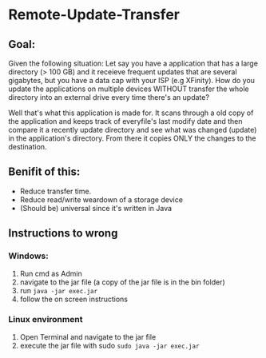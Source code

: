# Remote-Update-Transfer
## Goal:
Given the following situation: Let say you have a application that has a large directory (> 100 GB) and it receieve frequent updates that are several gigabytes, but you have a data cap with your ISP (e.g XFinity). How do you update the applications on multiple devices WITHOUT transfer the whole directory into an external drive every time there's an update?

Well that's what this application is made for. It scans through a old copy of the application and keeps track of everyfile's last modify date and then compare it a recently update directory and see what was changed (update) in the application's directory. From there it copies ONLY the changes to the destination.

## Benifit of this:
- Reduce transfer time.
- Reduce read/write weardown of a storage device
- (Should be) universal since it's written in Java

## Instructions to wrong
### Windows:
1. Run cmd as Admin
2. navigate to the jar file (a copy of the jar file is in the bin folder)
3. run ```java -jar exec.jar```
4. follow the on screen instructions

### Linux environment
1. Open Terminal and navigate to the jar file
2. execute the jar file with sudo ```sudo java -jar exec.jar```
